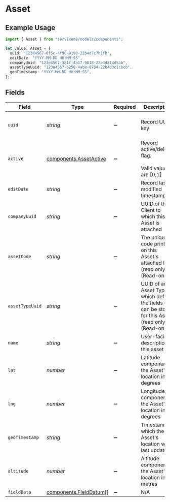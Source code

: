 # Asset

## Example Usage

```typescript
import { Asset } from "servicem8/models/components";

let value: Asset = {
  uuid: "123e4567-0f5c-4f90-9190-22b4d7c7b1fb",
  editDate: "YYYY-MM-DD HH:MM:SS",
  companyUuid: "123e4567-381f-4a17-9818-22b4d814d5ab",
  assetTypeUuid: "123e4567-b258-4abe-8764-22b4d3c1cbcb",
  geoTimestamp: "YYYY-MM-DD HH:MM:SS",
};
```

## Fields

| Field                                                                                                    | Type                                                                                                     | Required                                                                                                 | Description                                                                                              | Example                                                                                                  |
| -------------------------------------------------------------------------------------------------------- | -------------------------------------------------------------------------------------------------------- | -------------------------------------------------------------------------------------------------------- | -------------------------------------------------------------------------------------------------------- | -------------------------------------------------------------------------------------------------------- |
| `uuid`                                                                                                   | *string*                                                                                                 | :heavy_minus_sign:                                                                                       | Record UUID key                                                                                          | 123e4567-0f5c-4f90-9190-22b4d7c7b1fb                                                                     |
| `active`                                                                                                 | [components.AssetActive](../../models/components/assetactive.md)                                         | :heavy_minus_sign:                                                                                       | Record active/deleted flag. <br/><br/>Valid values are [0,1]                                             |                                                                                                          |
| `editDate`                                                                                               | *string*                                                                                                 | :heavy_minus_sign:                                                                                       | Record last modified timestamp                                                                           | YYYY-MM-DD HH:MM:SS                                                                                      |
| `companyUuid`                                                                                            | *string*                                                                                                 | :heavy_minus_sign:                                                                                       | UUID of the Client to which this Asset is attached                                                       | 123e4567-381f-4a17-9818-22b4d814d5ab                                                                     |
| `assetCode`                                                                                              | *string*                                                                                                 | :heavy_minus_sign:                                                                                       | The unique code printed on this Asset's attached label (read only) (Read-only)                           |                                                                                                          |
| `assetTypeUuid`                                                                                          | *string*                                                                                                 | :heavy_minus_sign:                                                                                       | UUID of an Asset Type which defines the fields that can be stored for this Asset (read only) (Read-only) | 123e4567-b258-4abe-8764-22b4d3c1cbcb                                                                     |
| `name`                                                                                                   | *string*                                                                                                 | :heavy_minus_sign:                                                                                       | User-facing description of this asset                                                                    |                                                                                                          |
| `lat`                                                                                                    | *number*                                                                                                 | :heavy_minus_sign:                                                                                       | Latitude component of the Asset's location in degrees                                                    |                                                                                                          |
| `lng`                                                                                                    | *number*                                                                                                 | :heavy_minus_sign:                                                                                       | Longitude component of the Asset's location in degrees                                                   |                                                                                                          |
| `geoTimestamp`                                                                                           | *string*                                                                                                 | :heavy_minus_sign:                                                                                       | Timestamp at which the Asset's location was last updated                                                 | YYYY-MM-DD HH:MM:SS                                                                                      |
| `altitude`                                                                                               | *number*                                                                                                 | :heavy_minus_sign:                                                                                       | Altitude component of the Asset's location in metres                                                     |                                                                                                          |
| `fieldData`                                                                                              | [components.FieldDatum](../../models/components/fielddatum.md)[]                                         | :heavy_minus_sign:                                                                                       | N/A                                                                                                      |                                                                                                          |